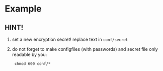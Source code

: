 # Example

## HINT!

1. set a new encryption secret! replace text in `conf/secret` 
1. do not forget to make configfiles (with passwords) and secret file only readable by you:

        chmod 600 conf/*


